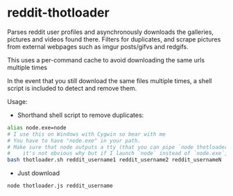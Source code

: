 # reddit-thotloader

Parses reddit user profiles and asynchronously downloads the galleries, pictures and videos found there. Filters for duplicates, and scrape pictures from external webpages such as imgur posts/gifvs and redgifs. 

This uses a per-command cache to avoid downloading the same urls multiple times

In the event that you still download the same files multiple times, a shell script is included to detect and remove them.

Usage: 

* Shorthand shell script to remove duplicates:

```sh
alias node.exe=node
# I use this on Windows with Cygwin so bear with me
# You have to have "node.exe" in your path.
# Make sure that node outputs a tty (that you can pipe `node thotloader.js` to cat)
#    it's not obvious why but if I launch `node` instead of `node.exe`, I get the error "stdout is not a tty": https://stackoverflow.com/questions/45890339/stdout-is-not-a-tty-using-bash-for-node-tape-tap-spec
bash thotloader.sh reddit_username1 reddit_username2 reddit_usernameN
```

* Just download

```sh
node thotloader.js reddit_username
```

